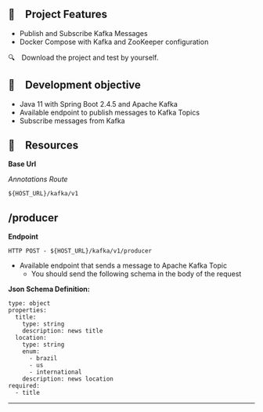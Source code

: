 ## :rocket: Project Features

* Publish and Subscribe Kafka Messages
* Docker Compose with Kafka and ZooKeeper configuration

:mag: Download the project and test by yourself.

## :dart: Development objective

- Java 11 with Spring Boot 2.4.5 and Apache Kafka
- Available endpoint to publish messages to Kafka Topics
- Subscribe messages from Kafka

## :file_folder: Resources

**Base Url**

*Annotations Route*

```
${HOST_URL}/kafka/v1
```

## /producer

**Endpoint**

```
HTTP POST - ${HOST_URL}/kafka/v1/producer
```

* Available endpoint that sends a message to Apache Kafka Topic
  * You should send the following schema in the body of the request
    
**Json Schema Definition:**
```
type: object
properties:
  title:
    type: string
    description: news title
  location:
    type: string
    enum:
      - brazil
      - us
      - international
    description: news location
required:
  - title
```

---
